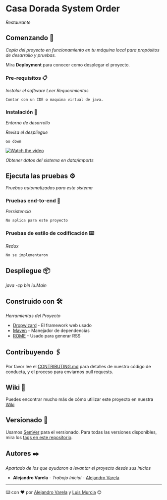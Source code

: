 # Casa Dorada System Order

_Restaurante_

## Comenzando 🚀

_Copia del proyecto en funcionamiento en tu máquina local para propósitos de desarrollo y pruebas._

Mira **Deployment** para conocer como desplegar el proyecto.


### Pre-requisitos 📋

_Instalar el software Leer Requerimientos_

```
Contar con un IDE o maquina virtual de java.
```

### Instalación 🔧

_Entorno de desarrollo_

_Revisa el despliegue_

```
Go down
```
[![Watch the video](https://i.imgur.com/p8RyyS1.png)](https://youtu.be/NMClQ0Blcyk)

_Obtener datos del sistema en data/imports_

## Ejecuta las pruebas ⚙️

_Pruebas automatizadas para este sistema_

### Pruebas end-to-end 🔩

_Persistencia_

```
No aplica para este proyecto
```

### Pruebas de estilo de codificación ⌨️

_Redux_

```
No se implementaron
```

## Despliegue 📦

_java -cp bin iu.Main_

## Construido con 🛠️

_Herramientas del Proyecto_

* [Dropwizard](http://www.dropwizard.io/1.0.2/docs/) - El framework web usado
* [Maven](https://maven.apache.org/) - Manejador de dependencias
* [ROME](https://rometools.github.io/rome/) - Usado para generar RSS

## Contribuyendo 🖇️

Por favor lee el [CONTRIBUTING.md](https://gist.github.com/varela/#) para detalles de nuestro código de conducta, y el proceso para enviarnos pull requests.

## Wiki 📖

Puedes encontrar mucho más de cómo utilizar este proyecto en nuestra [Wiki](https://github.com/tu/proyecto/wiki)

## Versionado 📌

Usamos [SemVer](http://semver.org/) para el versionado. Para todas las versiones disponibles, mira los [tags en este repositorio](#).

## Autores ✒️

_Apartado de los que ayudaron a levantar el proyecto desde sus inicios_

* **Alejandro Varela** - *Trabajo Inicial* - [Alejandro Varela](https://github.com/alejandro945)

---
⌨️ con ❤️ por [Alejandro Varela](https://github.com/alejandro945) y [Luis Murcia](https://github.com/luis486) 😊
